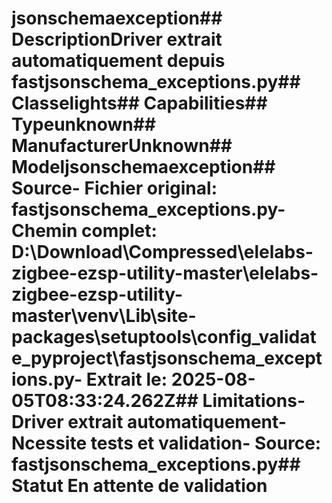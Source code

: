 # jsonschemaexception##  DescriptionDriver extrait automatiquement depuis fastjsonschema_exceptions.py##  Classelights##  Capabilities##  Typeunknown##  ManufacturerUnknown##  Modeljsonschemaexception##  Source- **Fichier original**: fastjsonschema_exceptions.py- **Chemin complet**: D:\Download\Compressed\elelabs-zigbee-ezsp-utility-master\elelabs-zigbee-ezsp-utility-master\venv\Lib\site-packages\setuptools\config\_validate_pyproject\fastjsonschema_exceptions.py- **Extrait le**: 2025-08-05T08:33:24.262Z##  Limitations- Driver extrait automatiquement- Ncessite tests et validation- Source: fastjsonschema_exceptions.py##  Statut En attente de validation